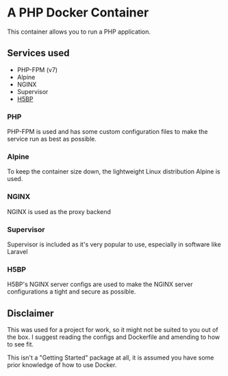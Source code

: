 # A PHP Docker Container

This container allows you to run a PHP application.

## Services used

* PHP-FPM (v7)
* Alpine
* NGINX
* Supervisor
* [H5BP](https://github.com/h5bp/server-configs-nginx)

### PHP

PHP-FPM is used and has some custom configuration files to make the service run as best as possible.

### Alpine

To keep the container size down, the lightweight Linux distribution Alpine is used.

### NGINX

NGINX is used as the proxy backend

### Supervisor

Supervisor is included as it's very popular to use, especially in software like Laravel

### H5BP

H5BP's NGINX server configs are used to make the NGINX server configurations a tight and secure as possible.

## Disclaimer

This was used for a project for work, so it might not be suited to you out of the box. I suggest reading the configs and Dockerfile and amending to how to see fit.

This isn't a "Getting Started" package at all, it is assumed you have some prior knowledge of how to use Docker.
